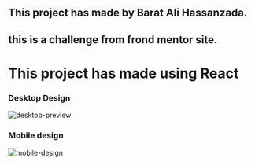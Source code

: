 ## This project has made by Barat Ali Hassanzada.  
## this is a challenge from frond mentor site. 
# This project has made using React
### Desktop Design
![desktop-preview](https://user-images.githubusercontent.com/92392652/186735313-a58ec3c5-5861-4a10-ba56-0b6038c441e3.jpg)  
### Mobile design
![mobile-design](https://user-images.githubusercontent.com/92392652/186735368-7a0676e3-5f97-4f31-8922-706738929159.jpg)
